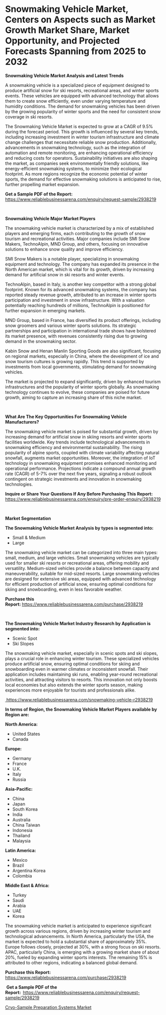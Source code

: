 <p><h1>Snowmaking Vehicle Market, Centers on Aspects such as Market Growth Market Share, Market Opportunity, and Projected Forecasts Spanning from 2025 to 2032</h1></p><p><strong>Snowmaking Vehicle Market Analysis and Latest Trends</strong></p>
<p><p>A snowmaking vehicle is a specialized piece of equipment designed to produce artificial snow for ski resorts, recreational areas, and winter sports events. These vehicles are equipped with advanced technology that allows them to create snow efficiently, even under varying temperature and humidity conditions. The demand for snowmaking vehicles has been driven by the growing popularity of winter sports and the need for consistent snow coverage in ski resorts.</p><p>The Snowmaking Vehicle Market is expected to grow at a CAGR of 9.5% during the forecast period. This growth is influenced by several key trends, including increasing investment in winter tourism infrastructure and climate change challenges that necessitate reliable snow production. Additionally, advancements in snowmaking technology, such as the integration of automation and remote monitoring, are enhancing operational efficiency and reducing costs for operators. Sustainability initiatives are also shaping the market, as companies seek environmentally friendly solutions, like energy-efficient snowmaking systems, to minimize their ecological footprint. As more regions recognize the economic potential of winter sports, the demand for effective snowmaking solutions is anticipated to rise, further propelling market expansion.</p></p>
<p><strong>Get a Sample PDF of the Report:&nbsp;</strong> <a href="https://www.reliablebusinessarena.com/enquiry/request-sample/2938219?utm_campaign=2991&utm_medium=2&utm_source=Github&utm_content=ia&utm_term=15032025&utm_id=snowmaking-vehicle">https://www.reliablebusinessarena.com/enquiry/request-sample/2938219</a></p>
<p>&nbsp;</p>
<p><strong>Snowmaking Vehicle Major Market Players</strong></p>
<p><p>The snowmaking vehicle market is characterized by a mix of established players and emerging firms, each contributing to the growth of snow tourism and recreational activities. Major companies include SMI Snow Makers, TechnoAlpin, MND Group, and others, focusing on innovative solutions to enhance snow quality and improve efficiency.</p><p>SMI Snow Makers is a notable player, specializing in snowmaking equipment and technology. The company has expanded its presence in the North American market, which is vital for its growth, driven by increasing demand for artificial snow in ski resorts and winter events. </p><p>TechnoAlpin, based in Italy, is another key competitor with a strong global footprint. Known for its advanced snowmaking systems, the company has reported steady revenue growth, attributed to an increase in winter sports participation and investment in snow infrastructure. With a valuation potentially reaching hundreds of millions, TechnoAlpin is positioned for further expansion in emerging markets.</p><p>MND Group, based in France, has diversified its product offerings, including snow groomers and various winter sports solutions. Its strategic partnerships and participation in international trade shows have bolstered its market presence, with revenues consistently rising due to growing demand in the snowmaking sector.</p><p>Kabin Snow and Henan Manlin Sporting Goods are also significant, focusing on regional markets, especially in China, where the development of ice and snow tourism cultures is growing rapidly. This trend is supported by investments from local governments, stimulating demand for snowmaking vehicles.</p><p>The market is projected to expand significantly, driven by enhanced tourism infrastructures and the popularity of winter sports globally. As snowmaking technology continues to evolve, these companies are poised for future growth, aiming to capture an increasing share of this niche market.</p></p>
<p>&nbsp;</p>
<p><strong>What Are The Key Opportunities For Snowmaking Vehicle Manufacturers?</strong></p>
<p><p>The snowmaking vehicle market is poised for substantial growth, driven by increasing demand for artificial snow in skiing resorts and winter sports facilities worldwide. Key trends include technological advancements in snowmaking efficiency and environmental sustainability. The rising popularity of alpine sports, coupled with climate variability affecting natural snowfall, augments market opportunities. Moreover, the integration of IoT technology in snowmaking equipment promises enhanced monitoring and operational performance. Projections indicate a compound annual growth rate (CAGR) of 5-7% over the next five years, signaling a robust outlook contingent on strategic investments and innovation in snowmaking technologies.</p></p>
<p><strong>Inquire or Share Your Questions If Any Before Purchasing This Report:</strong> <a href="https://www.reliablebusinessarena.com/enquiry/pre-order-enquiry/2938219?utm_campaign=2991&utm_medium=2&utm_source=Github&utm_content=ia&utm_term=15032025&utm_id=snowmaking-vehicle">https://www.reliablebusinessarena.com/enquiry/pre-order-enquiry/2938219</a></p>
<p>&nbsp;</p>
<p><strong>Market Segmentation</strong></p>
<p><strong>The Snowmaking Vehicle Market Analysis by types is segmented into:</strong></p>
<p><ul><li>Small & Medium</li><li>Large</li></ul></p>
<p><p>The snowmaking vehicle market can be categorized into three main types: small, medium, and large vehicles. Small snowmaking vehicles are typically used for smaller ski resorts or recreational areas, offering mobility and versatility. Medium-sized vehicles provide a balance between capacity and maneuverability, suitable for mid-sized resorts. Large snowmaking vehicles are designed for extensive ski areas, equipped with advanced technology for efficient production of artificial snow, ensuring optimal conditions for skiing and snowboarding, even in less favorable weather.</p></p>
<p><strong>Purchase this Report:&nbsp;</strong><a href="https://www.reliablebusinessarena.com/purchase/2938219?utm_campaign=2991&utm_medium=2&utm_source=Github&utm_content=ia&utm_term=15032025&utm_id=snowmaking-vehicle">https://www.reliablebusinessarena.com/purchase/2938219</a></p>
<p>&nbsp;</p>
<p><strong>The Snowmaking Vehicle Market Industry Research by Application is segmented into:</strong></p>
<p><ul><li>Scenic Spot</li><li>Ski Slopes</li></ul></p>
<p><p>The snowmaking vehicle market, especially in scenic spots and ski slopes, plays a crucial role in enhancing winter tourism. These specialized vehicles produce artificial snow, ensuring optimal conditions for skiing and snowboarding even in warmer climates or inconsistent snowfall. Their application includes maintaining ski runs, enabling year-round recreational activities, and attracting visitors to resorts. This innovation not only boosts local economies but also extends the winter sports season, making experiences more enjoyable for tourists and professionals alike.</p></p>
<p><a href="https://www.reliablebusinessarena.com/snowmaking-vehicle-r2938219?utm_campaign=2991&utm_medium=2&utm_source=Github&utm_content=ia&utm_term=15032025&utm_id=snowmaking-vehicle">&nbsp;https://www.reliablebusinessarena.com/snowmaking-vehicle-r2938219</a></p>
<p><strong>In terms of Region, the Snowmaking Vehicle Market Players available by Region are:</strong></p>
<p>
    <p> <strong> North America: </strong>
        <ul>
            <li>United States</li>
            <li>Canada</li>
        </ul>
        </p> 
    <p> <strong> Europe: </strong>
        <ul>
            <li>Germany</li>
            <li>France</li>
            <li>U.K.</li>
            <li>Italy</li>
            <li>Russia</li>
        </ul>
        </p> 
    <p> <strong> Asia-Pacific: </strong>
        <ul>
            <li>China</li>
            <li>Japan</li>
            <li>South Korea</li>
            <li>India</li>
            <li>Australia</li>
            <li>China Taiwan</li>
            <li>Indonesia</li>
            <li>Thailand</li>
            <li>Malaysia</li>
        </ul>
        </p> 
    <p> <strong> Latin America: </strong>
        <ul>
            <li>Mexico</li>
            <li>Brazil</li>
            <li>Argentina Korea</li>
            <li>Colombia</li>
        </ul>
        </p> 
    <p> <strong> Middle East & Africa: </strong>
        <ul>
            <li>Turkey</li>
            <li>Saudi</li>
            <li>Arabia</li>
            <li>UAE</li>
            <li>Korea</li>
        </ul>
    </p>
    </p>
<p><p>The snowmaking vehicle market is anticipated to experience significant growth across various regions, driven by increasing winter tourism and technological advancements. In North America, particularly the USA, the market is expected to hold a substantial share of approximately 35%. Europe follows closely, projected at 30%, with a strong focus on ski resorts. APAC, particularly China, is emerging with a growing market share of about 20%, fueled by expanding winter sports interests. The remaining 15% is attributed to other regions, indicating a balanced global demand.</p></p>
<p><strong>Purchase this Report: </strong><a href="https://www.reliablebusinessarena.com/purchase/2938219?utm_campaign=2991&utm_medium=2&utm_source=Github&utm_content=ia&utm_term=15032025&utm_id=snowmaking-vehicle">https://www.reliablebusinessarena.com/purchase/2938219</a></p>
<p>&nbsp;<strong>Get a Sample PDF of the Report:&nbsp;&nbsp;</strong><a href="https://www.reliablebusinessarena.com/enquiry/request-sample/2938219?utm_campaign=2991&utm_medium=2&utm_source=Github&utm_content=ia&utm_term=15032025&utm_id=snowmaking-vehicle">https://www.reliablebusinessarena.com/enquiry/request-sample/2938219</a></p>
<p><strong></strong></p>
<p><p><a href="https://github.com/saaindosya/Market-Research-Report-List-1/blob/main/cryo-sample-preparation-systems-market.md?utm_campaign=2991&utm_medium=2&utm_source=Github&utm_content=ia&utm_term=15032025&utm_id=snowmaking-vehicle">Cryo-Sample Preparation Systems Market</a></p></p>
